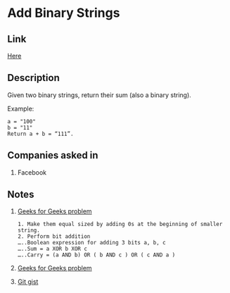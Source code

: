 # Add Binary Strings

## Link

[Here](https://www.interviewbit.com/problems/add-binary-strings/)

## Description

Given two binary strings, return their sum (also a binary string).

Example:

```text
a = "100"
b = "11"
Return a + b = “111”.
```

## Companies asked in

1. Facebook

## Notes

1. [Geeks for Geeks problem](http://www.geeksforgeeks.org/add-two-bit-strings/)

    ```text
    1. Make them equal sized by adding 0s at the beginning of smaller string.
    2. Perform bit addition
    …..Boolean expression for adding 3 bits a, b, c
    …..Sum = a XOR b XOR c
    …..Carry = (a AND b) OR ( b AND c ) OR ( c AND a )
    ```

1. [Geeks for Geeks problem](http://www.geeksforgeeks.org/program-to-add-two-binary-strings/)
1. [Git gist](https://gist.github.com/anil477/10eefc4a6c686009576e042c0538c51e)